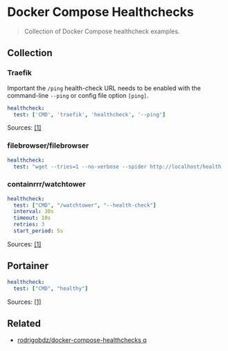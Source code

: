# Docker Compose Healthchecks
> Collection of Docker Compose healthcheck examples.

## Collection   

### Traefik

Important the `/ping` health-check URL needs to be enabled with the command-line `--ping` or config file option `[ping]`.

```yml
healthcheck:
  test: ['CMD', 'traefik', 'healthcheck', '--ping']
```

Sources: [[1]](https://doc.traefik.io/traefik/reference/install-configuration/observability/healthcheck/)

### filebrowser/filebrowser

```yml
healthcheck:
  test: "wget --tries=1 --no-verbose --spider http://localhost/health || exit 1"
```

### containrrr/watchtower

```yml
healthcheck:
  test: ["CMD", "/watchtower", "--health-check"]
  interval: 30s
  timeout: 10s
  retries: 3
  start_period: 5s
```

Sources: [[1]](https://github.com/containrrr/watchtower/issues/1257#issuecomment-2459106937)


## Portainer

```yml
healthcheck:
  test: ["CMD", "healthy"]
```

Sources: [[1]](https://github.com/portainer/agent/blob/develop/cmd/healthy/README.md)

## Related

- [rodrigobdz/docker-compose-healthchecks q](https://github.com/rodrigobdz/docker-compose-healthchecks)